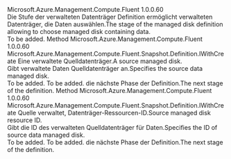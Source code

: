 <Type Name="IWithDataSnapshotFromDisk" FullName="Microsoft.Azure.Management.Compute.Fluent.Snapshot.Definition.IWithDataSnapshotFromDisk">
  <TypeSignature Language="C#" Value="public interface IWithDataSnapshotFromDisk" />
  <TypeSignature Language="ILAsm" Value=".class public interface auto ansi abstract IWithDataSnapshotFromDisk" />
  <TypeSignature Language="DocId" Value="T:Microsoft.Azure.Management.Compute.Fluent.Snapshot.Definition.IWithDataSnapshotFromDisk" />
  <TypeSignature Language="VB.NET" Value="Public Interface IWithDataSnapshotFromDisk" />
  <TypeSignature Language="F#" Value="type IWithDataSnapshotFromDisk = interface" />
  <AssemblyInfo>
    <AssemblyName>Microsoft.Azure.Management.Compute.Fluent</AssemblyName>
    <AssemblyVersion>1.0.0.60</AssemblyVersion>
  </AssemblyInfo>
  <Interfaces />
  <Docs>
    <summary>
            <span data-ttu-id="3adb7-101">Die Stufe der verwalteten Datenträger Definition ermöglicht verwalteten Datenträger, die Daten auswählen.</span><span class="sxs-lookup"><span data-stu-id="3adb7-101">The stage of the managed disk definition allowing to choose managed disk containing data.</span></span>
            </summary>
    <remarks>To be added.</remarks>
  </Docs>
  <Members>
    <Member MemberName="WithDataFromDisk">
      <MemberSignature Language="C#" Value="public Microsoft.Azure.Management.Compute.Fluent.Snapshot.Definition.IWithCreate WithDataFromDisk (Microsoft.Azure.Management.Compute.Fluent.IDisk managedDisk);" />
      <MemberSignature Language="ILAsm" Value=".method public hidebysig newslot virtual instance class Microsoft.Azure.Management.Compute.Fluent.Snapshot.Definition.IWithCreate WithDataFromDisk(class Microsoft.Azure.Management.Compute.Fluent.IDisk managedDisk) cil managed" />
      <MemberSignature Language="DocId" Value="M:Microsoft.Azure.Management.Compute.Fluent.Snapshot.Definition.IWithDataSnapshotFromDisk.WithDataFromDisk(Microsoft.Azure.Management.Compute.Fluent.IDisk)" />
      <MemberSignature Language="VB.NET" Value="Public Function WithDataFromDisk (managedDisk As IDisk) As IWithCreate" />
      <MemberSignature Language="F#" Value="abstract member WithDataFromDisk : Microsoft.Azure.Management.Compute.Fluent.IDisk -&gt; Microsoft.Azure.Management.Compute.Fluent.Snapshot.Definition.IWithCreate" Usage="iWithDataSnapshotFromDisk.WithDataFromDisk managedDisk" />
      <MemberType>Method</MemberType>
      <AssemblyInfo>
        <AssemblyName>Microsoft.Azure.Management.Compute.Fluent</AssemblyName>
        <AssemblyVersion>1.0.0.60</AssemblyVersion>
      </AssemblyInfo>
      <ReturnValue>
        <ReturnType>Microsoft.Azure.Management.Compute.Fluent.Snapshot.Definition.IWithCreate</ReturnType>
      </ReturnValue>
      <Parameters>
        <Parameter Name="managedDisk" Type="Microsoft.Azure.Management.Compute.Fluent.IDisk" />
      </Parameters>
      <Docs>
        <param name="managedDisk"><span data-ttu-id="3adb7-102">Eine verwaltete Quelldatenträger.</span><span class="sxs-lookup"><span data-stu-id="3adb7-102">A source managed disk.</span></span></param>
        <summary>
            <span data-ttu-id="3adb7-103">Gibt verwaltete Daten Quelldatenträger an.</span><span class="sxs-lookup"><span data-stu-id="3adb7-103">Specifies the source data managed disk.</span></span>
            </summary>
        <returns>To be added.</returns>
        <remarks>To be added.</remarks>
        <return><span data-ttu-id="3adb7-104">die nächste Phase der Definition.</span><span class="sxs-lookup"><span data-stu-id="3adb7-104">The next stage of the definition.</span></span></return>
      </Docs>
    </Member>
    <Member MemberName="WithDataFromDisk">
      <MemberSignature Language="C#" Value="public Microsoft.Azure.Management.Compute.Fluent.Snapshot.Definition.IWithCreate WithDataFromDisk (string managedDiskId);" />
      <MemberSignature Language="ILAsm" Value=".method public hidebysig newslot virtual instance class Microsoft.Azure.Management.Compute.Fluent.Snapshot.Definition.IWithCreate WithDataFromDisk(string managedDiskId) cil managed" />
      <MemberSignature Language="DocId" Value="M:Microsoft.Azure.Management.Compute.Fluent.Snapshot.Definition.IWithDataSnapshotFromDisk.WithDataFromDisk(System.String)" />
      <MemberSignature Language="VB.NET" Value="Public Function WithDataFromDisk (managedDiskId As String) As IWithCreate" />
      <MemberSignature Language="F#" Value="abstract member WithDataFromDisk : string -&gt; Microsoft.Azure.Management.Compute.Fluent.Snapshot.Definition.IWithCreate" Usage="iWithDataSnapshotFromDisk.WithDataFromDisk managedDiskId" />
      <MemberType>Method</MemberType>
      <AssemblyInfo>
        <AssemblyName>Microsoft.Azure.Management.Compute.Fluent</AssemblyName>
        <AssemblyVersion>1.0.0.60</AssemblyVersion>
      </AssemblyInfo>
      <ReturnValue>
        <ReturnType>Microsoft.Azure.Management.Compute.Fluent.Snapshot.Definition.IWithCreate</ReturnType>
      </ReturnValue>
      <Parameters>
        <Parameter Name="managedDiskId" Type="System.String" />
      </Parameters>
      <Docs>
        <param name="managedDiskId"><span data-ttu-id="3adb7-105">Quelle verwaltet, Datenträger-Ressourcen-ID.</span><span class="sxs-lookup"><span data-stu-id="3adb7-105">Source managed disk resource ID.</span></span></param>
        <summary>
            <span data-ttu-id="3adb7-106">Gibt die ID des verwalteten Quelldatenträger für Daten.</span><span class="sxs-lookup"><span data-stu-id="3adb7-106">Specifies the ID of source data managed disk.</span></span>
            </summary>
        <returns>To be added.</returns>
        <remarks>To be added.</remarks>
        <return><span data-ttu-id="3adb7-107">die nächste Phase der Definition.</span><span class="sxs-lookup"><span data-stu-id="3adb7-107">The next stage of the definition.</span></span></return>
      </Docs>
    </Member>
  </Members>
</Type>